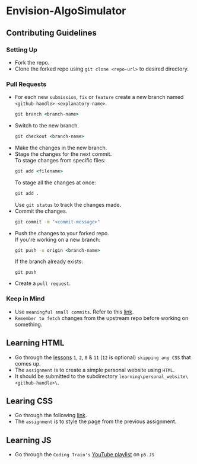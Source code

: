 # Envision-AlgoSimulator

## Contributing Guidelines
### Setting Up
- Fork the repo.
- Clone the forked repo using `git clone <repo-url>` to desired directory.
### Pull Requests
- For each new `submission`, `fix` or `feature` create a new branch named `<github-handle>-<explanatory-name>`.
    ```cmd
    git branch <branch-name>
    ```
- Switch to the new branch.
    ```cmd
    git checkout <branch-name>
    ```
- Make the changes in the new branch.
- Stage the changes for the next commit.<br>
    To stage changes from specific files:
    ```cmd
    git add <filename>
    ```
    To stage all the changes at once:
    ```cmd
    git add .
    ```
    Use `git status` to track the changes made.
- Commit the changes.
    ```cmd
    git commit -m "<commit-message>"
    ```
- Push the changes to your forked repo. <br>
    If you're working on a new branch:
    ```cmd
    git push -u origin <branch-name>
    ```
    If the branch already exists:
    ```
    git push
    ```
- Create a `pull request`.
### Keep in Mind
- Use `meaningful small commits`. Refer to this [link](https://cbea.ms/git-commit/).
- `Remember to fetch` changes from the upstream repo before working on something.

## Learning HTML
- Go through the [lessons](https://learn.shayhowe.com/html-css/) `1`, `2`, `8` & `11` (`12` is optional) `skipping any CSS` that comes up.
- The `assignment` is to create a simple personal website using `HTML`.
- It should be submitted to the subdirectory `learning\personal_website\<github-handle>\`.

## Learing CSS
- Go through the following [link](https://www.codecademy.com/learn/learn-css).
- The `assignment` is to style the page from the previous assignment.

## Learning JS
- Go through the `Coding Train's` [YouTube playlist](https://youtu.be/HerCR8bw_GE) on `p5.JS`